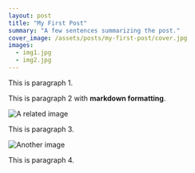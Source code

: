 ```yaml
---
layout: post
title: "My First Post"
summary: "A few sentences summarizing the post."
cover_image: /assets/posts/my-first-post/cover.jpg
images:
  - img1.jpg
  - img2.jpg
---
```


This is paragraph 1.

This is paragraph 2 with **markdown formatting**.

![A related image](/assets/posts/my-first-post/img1.jpg)

This is paragraph 3.

![Another image](/assets/posts/my-first-post/img2.jpg)

This is paragraph 4.
